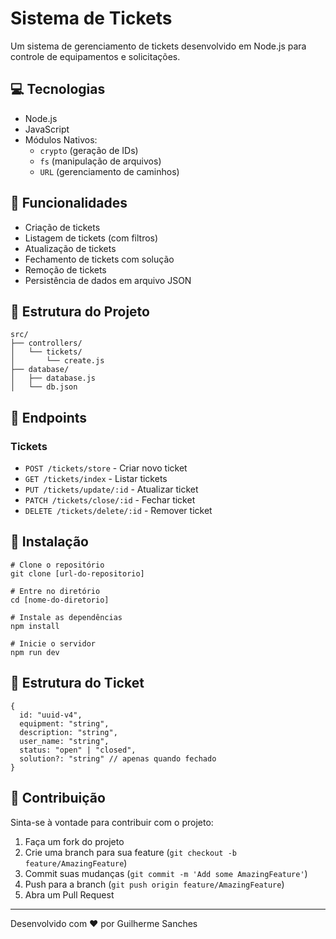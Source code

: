 # Sistema de Tickets

Um sistema de gerenciamento de tickets desenvolvido em Node.js para controle de equipamentos e solicitações.

## 💻 Tecnologias

- Node.js
- JavaScript
- Módulos Nativos:
  - `crypto` (geração de IDs)
  - `fs` (manipulação de arquivos)
  - `URL` (gerenciamento de caminhos)

## 🚀 Funcionalidades

- Criação de tickets
- Listagem de tickets (com filtros)
- Atualização de tickets
- Fechamento de tickets com solução
- Remoção de tickets
- Persistência de dados em arquivo JSON

## 📁 Estrutura do Projeto

    src/
    ├── controllers/
    │   └── tickets/
    │       └── create.js
    ├── database/
    │   ├── database.js
    │   └── db.json

## 📌 Endpoints

### Tickets

- `POST /tickets/store` - Criar novo ticket
- `GET /tickets/index` - Listar tickets
- `PUT /tickets/update/:id` - Atualizar ticket
- `PATCH /tickets/close/:id` - Fechar ticket
- `DELETE /tickets/delete/:id` - Remover ticket

## 🔧 Instalação

    # Clone o repositório
    git clone [url-do-repositorio]

    # Entre no diretório
    cd [nome-do-diretorio]

    # Instale as dependências
    npm install

    # Inicie o servidor
    npm run dev

## 📝 Estrutura do Ticket

    {
      id: "uuid-v4",
      equipment: "string",
      description: "string",
      user_name: "string",
      status: "open" | "closed",
      solution?: "string" // apenas quando fechado
    }

## 🤝 Contribuição

Sinta-se à vontade para contribuir com o projeto:

1. Faça um fork do projeto
2. Crie uma branch para sua feature (`git checkout -b feature/AmazingFeature`)
3. Commit suas mudanças (`git commit -m 'Add some AmazingFeature'`)
4. Push para a branch (`git push origin feature/AmazingFeature`)
5. Abra um Pull Request

---
Desenvolvido com ❤️ por Guilherme Sanches
